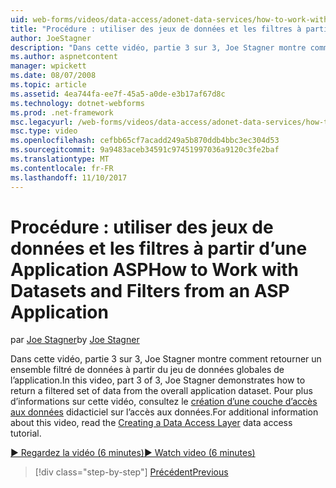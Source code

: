 ```yaml
---
uid: web-forms/videos/data-access/adonet-data-services/how-to-work-with-datasets-and-filters-from-an-asp-application
title: "Procédure : utiliser des jeux de données et les filtres à partir d’une Application ASP | Documents Microsoft"
author: JoeStagner
description: "Dans cette vidéo, partie 3 sur 3, Joe Stagner montre comment retourner un ensemble filtré de données à partir du jeu de données globales de l’application. Pour le carnet d’adresses des informations supplémentaires..."
ms.author: aspnetcontent
manager: wpickett
ms.date: 08/07/2008
ms.topic: article
ms.assetid: 4ea744fa-ee7f-45a5-a0de-e3b17af67d8c
ms.technology: dotnet-webforms
ms.prod: .net-framework
msc.legacyurl: /web-forms/videos/data-access/adonet-data-services/how-to-work-with-datasets-and-filters-from-an-asp-application
msc.type: video
ms.openlocfilehash: cefbb65cf7acadd249a5b870ddb4bbc3ec304d53
ms.sourcegitcommit: 9a9483aceb34591c97451997036a9120c3fe2baf
ms.translationtype: MT
ms.contentlocale: fr-FR
ms.lasthandoff: 11/10/2017
---
```

<a name="how-to-work-with-datasets-and-filters-from-an-asp-application"></a><span data-ttu-id="a3a87-104">Procédure : utiliser des jeux de données et les filtres à partir d’une Application ASP</span><span class="sxs-lookup"><span data-stu-id="a3a87-104">How to Work with Datasets and Filters from an ASP Application</span></span>
====================
<span data-ttu-id="a3a87-105">par [Joe Stagner](https://github.com/JoeStagner)</span><span class="sxs-lookup"><span data-stu-id="a3a87-105">by [Joe Stagner](https://github.com/JoeStagner)</span></span>

<span data-ttu-id="a3a87-106">Dans cette vidéo, partie 3 sur 3, Joe Stagner montre comment retourner un ensemble filtré de données à partir du jeu de données globales de l’application.</span><span class="sxs-lookup"><span data-stu-id="a3a87-106">In this video, part 3 of 3, Joe Stagner demonstrates how to return a filtered set of data from the overall application dataset.</span></span> <span data-ttu-id="a3a87-107">Pour plus d’informations sur cette vidéo, consultez le [création d’une couche d’accès aux données](../../../overview/data-access/introduction/creating-a-data-access-layer-vb.md) didacticiel sur l’accès aux données.</span><span class="sxs-lookup"><span data-stu-id="a3a87-107">For additional information about this video, read the [Creating a Data Access Layer](../../../overview/data-access/introduction/creating-a-data-access-layer-vb.md) data access tutorial.</span></span>

[<span data-ttu-id="a3a87-108">&#9654; Regardez la vidéo (6 minutes)</span><span class="sxs-lookup"><span data-stu-id="a3a87-108">&#9654; Watch video (6 minutes)</span></span>](https://channel9.msdn.com/Blogs/ASP-NET-Site-Videos/how-to-work-with-datasets-and-filters-from-an-asp-application)

>[!div class="step-by-step"]
[<span data-ttu-id="a3a87-109">Précédent</span><span class="sxs-lookup"><span data-stu-id="a3a87-109">Previous</span></span>](how-to-manually-bind-a-dataset-to-a-datagrid.md)
